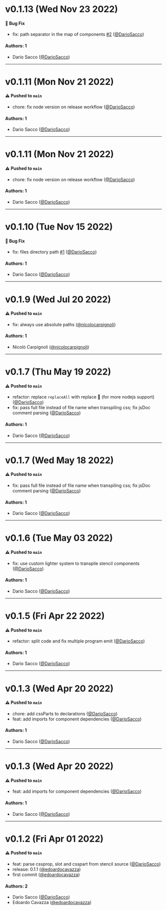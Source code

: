 # v0.1.13 (Wed Nov 23 2022)

#### 🐛 Bug Fix

- fix: path separator in the map of components [#2](https://github.com/ZanichelliEditore/storybook-addon-stencil/pull/2) ([@DarioSacco](https://github.com/DarioSacco))

#### Authors: 1

- Dario Sacco ([@DarioSacco](https://github.com/DarioSacco))

---

# v0.1.11 (Mon Nov 21 2022)

#### ⚠️ Pushed to `main`

- chore: fix node version on release workflow ([@DarioSacco](https://github.com/DarioSacco))

#### Authors: 1

- Dario Sacco ([@DarioSacco](https://github.com/DarioSacco))

---

# v0.1.11 (Mon Nov 21 2022)

#### ⚠️ Pushed to `main`

- chore: fix node version on release workflow ([@DarioSacco](https://github.com/DarioSacco))

#### Authors: 1

- Dario Sacco ([@DarioSacco](https://github.com/DarioSacco))

---

# v0.1.10 (Tue Nov 15 2022)

#### 🐛 Bug Fix

- fix: files directory path [#1](https://github.com/ZanichelliEditore/storybook-addon-stencil/pull/1) ([@DarioSacco](https://github.com/DarioSacco))

#### Authors: 1

- Dario Sacco ([@DarioSacco](https://github.com/DarioSacco))

---

# v0.1.9 (Wed Jul 20 2022)

#### ⚠️ Pushed to `main`

- fix: always use absolute paths ([@nicolocarpignoli](https://github.com/nicolocarpignoli))

#### Authors: 1

- Nicolò Carpignoli ([@nicolocarpignoli](https://github.com/nicolocarpignoli))

---

# v0.1.7 (Thu May 19 2022)

#### ⚠️ Pushed to `main`

- refactor: replace `replaceAll` with replace 🤪 (for more nodejs support) ([@DarioSacco](https://github.com/DarioSacco))
- fix: pass full file instead of file name when transpiling css; fix jsDoc comment parsing ([@DarioSacco](https://github.com/DarioSacco))

#### Authors: 1

- Dario Sacco ([@DarioSacco](https://github.com/DarioSacco))

---

# v0.1.7 (Wed May 18 2022)

#### ⚠️ Pushed to `main`

- fix: pass full file instead of file name when transpiling css; fix jsDoc comment parsing ([@DarioSacco](https://github.com/DarioSacco))

#### Authors: 1

- Dario Sacco ([@DarioSacco](https://github.com/DarioSacco))

---

# v0.1.6 (Tue May 03 2022)

#### ⚠️ Pushed to `main`

- fix: use custom lighter system to transpile stencil components ([@DarioSacco](https://github.com/DarioSacco))

#### Authors: 1

- Dario Sacco ([@DarioSacco](https://github.com/DarioSacco))

---

# v0.1.5 (Fri Apr 22 2022)

#### ⚠️ Pushed to `main`

- refactor: split code and fix multiple program emit ([@DarioSacco](https://github.com/DarioSacco))

#### Authors: 1

- Dario Sacco ([@DarioSacco](https://github.com/DarioSacco))

---

# v0.1.3 (Wed Apr 20 2022)

#### ⚠️ Pushed to `main`

- chore: add cssParts to declarations ([@DarioSacco](https://github.com/DarioSacco))
- feat: add imports for component dependencies ([@DarioSacco](https://github.com/DarioSacco))

#### Authors: 1

- Dario Sacco ([@DarioSacco](https://github.com/DarioSacco))

---

# v0.1.3 (Wed Apr 20 2022)

#### ⚠️ Pushed to `main`

- feat: add imports for component dependencies ([@DarioSacco](https://github.com/DarioSacco))

#### Authors: 1

- Dario Sacco ([@DarioSacco](https://github.com/DarioSacco))

---

# v0.1.2 (Fri Apr 01 2022)

#### ⚠️ Pushed to `main`

- feat: parse cssprop, slot and csspart from stencil source ([@DarioSacco](https://github.com/DarioSacco))
- release: 0.1.1 ([@edoardocavazza](https://github.com/edoardocavazza))
- first commit ([@edoardocavazza](https://github.com/edoardocavazza))

#### Authors: 2

- Dario Sacco ([@DarioSacco](https://github.com/DarioSacco))
- Edoardo Cavazza ([@edoardocavazza](https://github.com/edoardocavazza))
